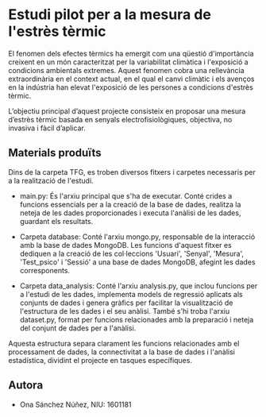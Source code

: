 # Estudi pilot per a la mesura de l'estrès tèrmic

El fenomen dels efectes tèrmics ha emergit
com una qüestió d'importància creixent en un
món caracteritzat per la variabilitat climàtica i
l'exposició a condicions ambientals extremes. Aquest
fenomen cobra una rellevància extraordinària en
el context actual, en el qual el canvi climàtic i els
avenços en la indústria han elevat l'exposició de
les persones a condicions d'estrès tèrmic.

L’objectiu principal d’aquest projecte consisteix
en proposar una mesura d’estrès tèrmic basada en
senyals electrofisiològiques, objectiva, no invasiva
i fàcil d’aplicar.

## Materials produïts
Dins de la carpeta TFG, es troben diversos fitxers i carpetes necessaris per a la realització de l'estudi.

- main.py: És l'arxiu principal que s'ha de executar. Conté crides a funcions essencials per a la creació de la base de dades, realitza la neteja de les dades proporcionades i executa l'anàlisi de les dades, guardant els resultats.

- Carpeta database: Conté l'arxiu mongo.py, responsable de la interacció amb la base de dades MongoDB. Les funcions d'aquest fitxer es dediquen a la creació de les col·leccions 'Usuari', 'Senyal', 'Mesura', 'Test_psico' i 'Sessió' a una base de dades MongoDB, afegint les dades corresponents.

- Carpeta data_analysis: Conté l'arxiu analysis.py, que inclou funcions per a l'estudi de les dades, implementa models de regressió aplicats als conjunts de dades i genera gràfics per facilitar la visualització de l'estructura de les dades i el seu anàlisi. També s'hi troba l'arxiu dataset.py, format per funcions relacionades amb la preparació i neteja del conjunt de dades per a l'anàlisi.

Aquesta estructura separa clarament les funcions relacionades amb el processament de dades, la connectivitat a la base de dades i l'anàlisi estadística, dividint el projecte en tasques específiques.

## Autora

- Ona Sánchez Núñez, NIU: 1601181
